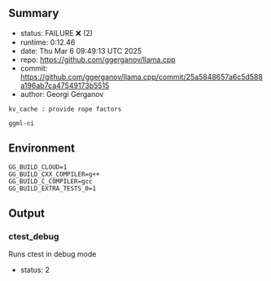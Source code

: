## Summary

- status:  FAILURE ❌ (2)
- runtime: 0:12.46
- date:    Thu Mar  6 09:49:13 UTC 2025
- repo:    https://github.com/ggerganov/llama.cpp
- commit:  https://github.com/ggerganov/llama.cpp/commit/25a5848657a6c5d588a196ab7ca47549173b5515
- author:  Georgi Gerganov
```
kv_cache : provide rope factors

ggml-ci
```

## Environment

```
GG_BUILD_CLOUD=1
GG_BUILD_CXX_COMPILER=g++
GG_BUILD_C_COMPILER=gcc
GG_BUILD_EXTRA_TESTS_0=1
```

## Output

### ctest_debug

Runs ctest in debug mode
- status: 2
```

```


